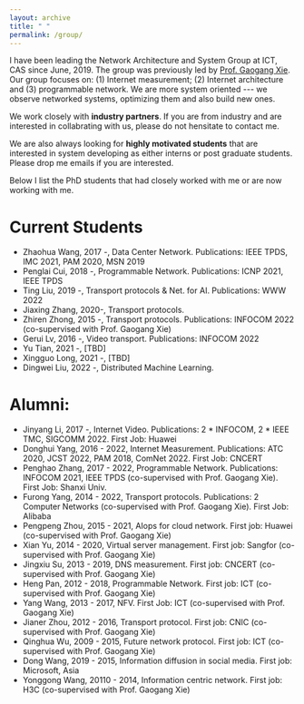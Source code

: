 ```yaml
---
layout: archive
title: " "
permalink: /group/
---
```


I have been leading the Network Architecture and System Group at ICT, CAS since June, 2019. The group was previously led by [Prof. Gaogang Xie](https://people.ucas.ac.cn/~_xie). Our group focuses on: (1) Internet measurement; (2) Internet architecture and (3) programmable network. We are more system oriented --- we observe networked systems, optimizing them and also build new ones. 

We work closely with <span style="font-weight:bold">industry partners</span>. If you are from industry and are interested in collabrating with us, please do not hensitate to contact me. 

We are also always looking for <span style="font-weight:bold">highly motivated students</span> that are interested in system developing as either interns or post graduate students. Please drop me emails if you are interested.

Below I list the PhD students that had closely worked with me or are now working with me.

Current Students
======
* Zhaohua Wang, 2017 -, Data Center Network. Publications: IEEE TPDS, IMC 2021, PAM 2020, MSN 2019
* Penglai Cui, 2018 -, Programmable Network. Publications: ICNP 2021, IEEE TPDS
* Ting Liu, 2019 -, Transport protocols & Net. for AI. Publications: WWW 2022
* Jiaxing Zhang, 2020-, Transport protocols.
* Zhiren Zhong, 2015 -, Transport protocols. Publications: INFOCOM 2022 (co-supervised with Prof. Gaogang Xie)
* Gerui Lv, 2016 -, Video transport. Publications: INFOCOM 2022
* Yu Tian, 2021 -, [TBD] 
* Xingguo Long, 2021 -, [TBD]
* Dingwei Liu, 2022 -, Distributed Machine Learning.

Alumni:
======
* Jinyang Li, 2017 -, Internet Video. Publications: 2 * INFOCOM, 2 * IEEE TMC, SIGCOMM 2022. First Job: Huawei
* Donghui Yang, 2016 - 2022, Internet Measurement. Publications: ATC 2020, JCST 2022, PAM 2018, ComNet 2022. First Job: CNCERT
* Penghao Zhang, 2017 - 2022, Programmable Network. Publications: INFOCOM 2021, IEEE TPDS (co-supervised with Prof. Gaogang Xie). First Job: Shanxi Univ.
* Furong Yang, 2014 - 2022, Transport protocols. Publications: 2 Computer Networks (co-supervised with Prof. Gaogang Xie). First Job: Alibaba
* Pengpeng Zhou, 2015 - 2021, AIops for cloud network. First job: Huawei (co-supervised with Prof. Gaogang Xie)
* Xian Yu, 2014 - 2020, Virtual server management. First job: Sangfor (co-supervised with Prof. Gaogang Xie)
* Jingxiu Su, 2013 - 2019, DNS measurement. First job: CNCERT (co-supervised with Prof. Gaogang Xie)
* Heng Pan, 2012 - 2018, Programmable Network. First job: ICT (co-supervised with Prof. Gaogang Xie)
* Yang Wang, 2013 - 2017, NFV. First Job: ICT (co-supervised with Prof. Gaogang Xie)
* Jianer Zhou, 2012 - 2016, Transport protocol. First job: CNIC (co-supervised with Prof. Gaogang Xie)
* Qinghua Wu, 2009 - 2015, Future network protocol. First job: ICT (co-supervised with Prof. Gaogang Xie)
* Dong Wang, 2019 - 2015, Information diffusion in social media. First job: Microsoft, Asia 
* Yonggong Wang, 20110 - 2014, Information centric network. First job: H3C (co-supervised with Prof. Gaogang Xie)
